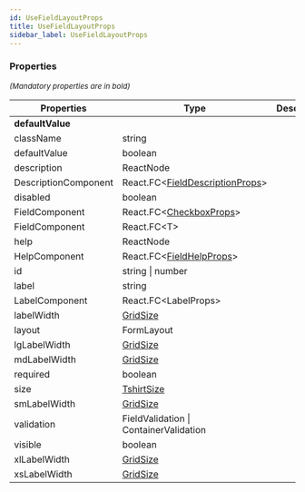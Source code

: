 ```yaml
---
id: UseFieldLayoutProps
title: UseFieldLayoutProps
sidebar_label: UseFieldLayoutProps
---
```




### Properties

<font size="2"><i>(Mandatory properties are in bold)</i></font>

| Properties | Type | Description |
| --------- | ---- | ----------- |
| **defaultValue** |  |  |
| className | string |  |
| defaultValue | boolean |  |
| description | ReactNode |  |
| DescriptionComponent | React.FC<[FieldDescriptionProps](/api2/types/FieldDescriptionProps.md)\> |  |
| disabled | boolean |  |
| FieldComponent | React.FC<[CheckboxProps](/api2/interfaces/CheckboxProps.md)\> |  |
| FieldComponent | React.FC<T\> |  |
| help | ReactNode |  |
| HelpComponent | React.FC<[FieldHelpProps](/api2/types/FieldHelpProps.md)\> |  |
| id | string \| number |  |
| label | string |  |
| LabelComponent | React.FC<LabelProps\> |  |
| labelWidth | [GridSize](/api2/types/GridSize.md) |  |
| layout | FormLayout |  |
| lgLabelWidth | [GridSize](/api2/types/GridSize.md) |  |
| mdLabelWidth | [GridSize](/api2/types/GridSize.md) |  |
| required | boolean |  |
| size | [TshirtSize](/api2/types/TshirtSize.md) |  |
| smLabelWidth | [GridSize](/api2/types/GridSize.md) |  |
| validation | FieldValidation \| ContainerValidation |  |
| visible | boolean |  |
| xlLabelWidth | [GridSize](/api2/types/GridSize.md) |  |
| xsLabelWidth | [GridSize](/api2/types/GridSize.md) |  |
